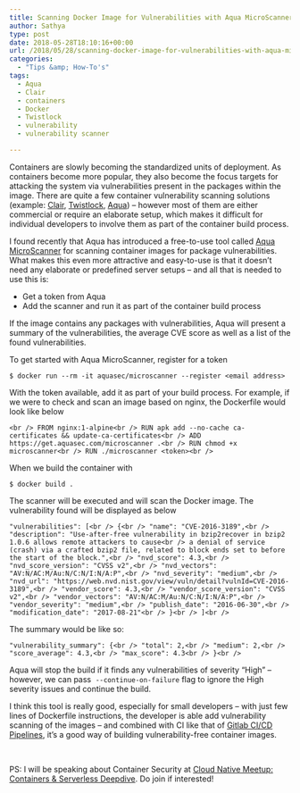 ```yaml
---
title: Scanning Docker Image for Vulnerabilities with Aqua MicroScanner
author: Sathya
type: post
date: 2018-05-28T18:10:16+00:00
url: /2018/05/28/scanning-docker-image-for-vulnerabilities-with-aqua-microscanner/
categories:
  - "Tips &amp; How-To's"
tags:
  - Aqua
  - Clair
  - containers
  - Docker
  - Twistlock
  - vulnerability
  - vulnerability scanner

---
```

Containers are slowly becoming the standardized units of deployment. As containers become more popular, they also become the focus targets for attacking the system via vulnerabilities present in the packages within the image. There are quite a few container vulnerability scanning solutions (example: <a href="https://github.com/coreos/clair" target="_blank" rel="noopener">Clair</a>, <a href="https://www.twistlock.com" target="_blank" rel="noopener">Twistlock</a>, <a href="https://www.aquasec.com" target="_blank" rel="noopener">Aqua</a>) &#8211; however most of them are either commercial or require an elaborate setup, which makes it difficult for individual developers to involve them as part of the container build process.

<!--more-->

I found recently that Aqua has introduced a free-to-use tool called <a href="https://github.com/aquasecurity/microscanner" target="_blank" rel="noopener">Aqua MicroScanner</a> for scanning container images for package vulnerabilities. What makes this even more attractive and easy-to-use is that it doesn&#8217;t need any elaborate or predefined server setups &#8211; and all that is needed to use this is:

  * Get a token from Aqua
  * Add the scanner and run it as part of the container build process

If the image contains any packages with vulnerabilities, Aqua will present a summary of the vulnerabilities, the average CVE score as well as a list of the found vulnerabilities.

To get started with Aqua MicroScanner, register for a token

    $ docker run --rm -it aquasec/microscanner --register <email address>

With the token available, add it as part of your build process. For example, if we were to check and scan an image based on nginx, the Dockerfile would look like below

`<br />
FROM nginx:1-alpine<br />
RUN apk add --no-cache ca-certificates && update-ca-certificates<br />
ADD https://get.aquasec.com/microscanner .<br />
RUN chmod +x microscanner<br />
RUN ./microscanner <token><br />
` 
  
When we build the container with

`$ docker build .`

The scanner will be executed and will scan the Docker image. The vulnerability found will be displayed as below
  
`"vulnerabilities": [<br />
{<br />
"name": "CVE-2016-3189",<br />
"description": "Use-after-free vulnerability in bzip2recover in bzip2 1.0.6 allows remote attackers to cause<br />
a denial of service (crash) via a crafted bzip2 file, related to block ends set to before the start of the block.",<br />
"nvd_score": 4.3,<br />
"nvd_score_version": "CVSS v2",<br />
"nvd_vectors": "AV:N/AC:M/Au:N/C:N/I:N/A:P",<br />
"nvd_severity": "medium",<br />
"nvd_url": "https://web.nvd.nist.gov/view/vuln/detail?vulnId=CVE-2016-3189",<br />
"vendor_score": 4.3,<br />
"vendor_score_version": "CVSS v2",<br />
"vendor_vectors": "AV:N/AC:M/Au:N/C:N/I:N/A:P",<br />
"vendor_severity": "medium",<br />
"publish_date": "2016-06-30",<br />
"modification_date": "2017-08-21"<br />
}<br />
]<br />
` 
  
The summary would be like so:

`"vulnerability_summary": {<br />
"total": 2,<br />
"medium": 2,<br />
"score_average": 4.3,<br />
"max_score": 4.3<br />
}<br />
` 

Aqua will stop the build if it finds any vulnerabilities of severity &#8220;High&#8221; &#8211; however, we can pass  `--continue-on-failure` flag to ignore the High severity issues and continue the build.

I think this tool is really good, especially for small developers &#8211; with just few lines of Dockerfile instructions, the developer is able add vulnerability scanning of the images &#8211; and combined with CI like that of <a href="https://about.gitlab.com/features/gitlab-ci-cd/" target="_blank" rel="noopener">Gitlab CI/CD Pipelines</a>, it&#8217;s a good way of building vulnerability-free container images.

&nbsp;

PS: I will be speaking about Container Security at <a href="https://konfhub.com/cloudnativemeetup.html" target="_blank" rel="noopener">Cloud Native Meetup: Containers & Serverless Deepdive</a>. Do join if interested!
